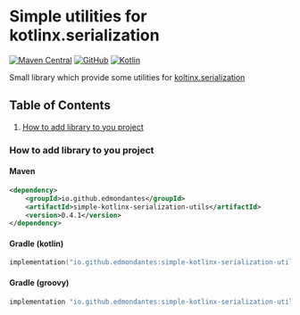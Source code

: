 # Simple utilities for kotlinx.serialization
[![Maven Central](http://img.shields.io/maven-central/v/io.github.edmondantes/simple-kotlinx-serialization-utils?color=green&style=flat-square)](https://search.maven.org/search?q=g:io.github.edmondantes%20a:simple-kotlinx-serialization-utils)
[![GitHub](http://img.shields.io/github/license/edmondantes/simple-kotlinx-serialization-utils?style=flat-square)](https://github.com/EdmonDantes/simple-kotlinx-serialization-utils)
[![Kotlin](https://img.shields.io/badge/kotlin-1.8.0-blue.svg?logo=kotlin)](http://kotlinlang.org)

Small library which provide some utilities for [koltinx.serialization](https://github.com/Kotlin/kotlinx.serialization)

## Table of Contents

1. [How to add library to you project]()

### How to add library to you project
#### Maven
```xml
<dependency>
    <groupId>io.github.edmondantes</groupId>
    <artifactId>simple-kotlinx-serialization-utils</artifactId>
    <version>0.4.1</version>
</dependency>
```
#### Gradle (kotlin)
```kotlin
implementation("io.github.edmondantes:simple-kotlinx-serialization-utils:0.4.1")
```
#### Gradle (groovy)
```groovy
implementation "io.github.edmondantes:simple-kotlinx-serialization-utils:0.4.1"
```